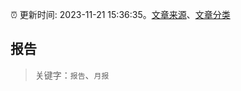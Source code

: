 :alarm_clock: 更新时间: 2023-11-21 15:36:35。[文章来源](/README.md)、[文章分类](/TAGS.md)

## 报告


> 关键字：`报告`、`月报`



